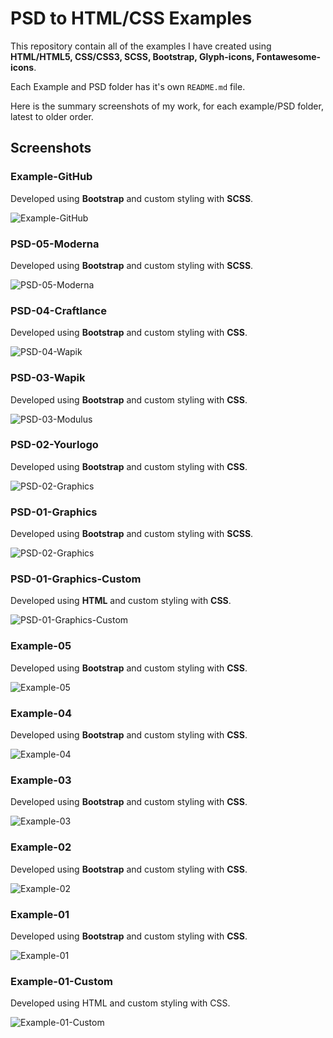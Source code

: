 
# PSD to HTML/CSS Examples

This repository contain all of the examples I have created using **HTML/HTML5, CSS/CSS3, SCSS, Bootstrap, Glyph-icons, Fontawesome-icons**.

Each Example and PSD folder has it's own `README.md` file.

Here is the summary screenshots of my work, for each example/PSD folder, latest to older order.

## Screenshots
### Example-GitHub

Developed using **Bootstrap** and custom styling with **SCSS**.

![Example-GitHub](https://github.com/anitaaziz/psd-to-html-examples/blob/master/GitHub/screenshot-activity.png)

### PSD-05-Moderna

Developed using **Bootstrap** and custom styling with **SCSS**.

![PSD-05-Moderna](https://github.com/anitaaziz/psd-to-html-examples/blob/master/PSD-05-Moderna/screenshot-main.png)

### PSD-04-Craftlance

Developed using **Bootstrap** and custom styling with **CSS**.

![PSD-04-Wapik](https://github.com/anitaaziz/psd-to-html-examples/blob/master/PSD-04-Craftlance/screenshot-main.png)

### PSD-03-Wapik

Developed using **Bootstrap** and custom styling with **CSS**.

![PSD-03-Modulus](https://github.com/anitaaziz/psd-to-html-examples/blob/master/PSD-03-Wapik/screenshot-main.png)

### PSD-02-Yourlogo

Developed using **Bootstrap** and custom styling with **CSS**.

![PSD-02-Graphics](https://github.com/anitaaziz/psd-to-html-examples/blob/master/PSD-02-Yourlogo/screenshot-main.png)

### PSD-01-Graphics

Developed using **Bootstrap** and custom styling with **SCSS**.

![PSD-02-Graphics](https://github.com/anitaaziz/psd-to-html-examples/blob/master/PSD-01-Graphics/screenshot-main.png)

### PSD-01-Graphics-Custom

Developed using **HTML** and custom styling with **CSS**.

![PSD-01-Graphics-Custom](https://github.com/anitaaziz/psd-to-html-examples/blob/master/PSD-01-Graphics-Custom/screenshot-main.png)



### Example-05

Developed using **Bootstrap** and custom styling with **CSS**.

![Example-05](https://github.com/anitaaziz/psd-to-html-examples/blob/master/Example-05/screenshot-main.png)

### Example-04

Developed using **Bootstrap** and custom styling with **CSS**.

![Example-04](https://github.com/anitaaziz/psd-to-html-examples/blob/master/Example-04/screenshot-main.png)

### Example-03

Developed using **Bootstrap** and custom styling with **CSS**.

![Example-03](https://github.com/anitaaziz/psd-to-html-examples/blob/master/Example-03/screenshot-main.png)

### Example-02

Developed using **Bootstrap** and custom styling with **CSS**.

![Example-02](https://github.com/anitaaziz/psd-to-html-examples/blob/master/Example-02/screenshot-main.png)

### Example-01

Developed using **Bootstrap** and custom styling with **CSS**.

![Example-01](https://github.com/anitaaziz/psd-to-html-examples/blob/master/Example-01/screenshot-main.png)



### Example-01-Custom

Developed using HTML and custom styling with CSS.

![Example-01-Custom](https://github.com/anitaaziz/psd-to-html-examples/blob/master/Example-01-Custom/screenshot-main.png)



